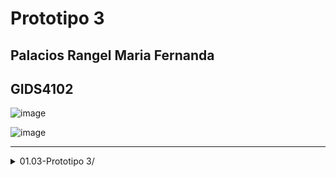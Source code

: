 # Prototipo 3
## Palacios Rangel Maria Fernanda
## GIDS4102

![image](https://github.com/user-attachments/assets/dd91c285-8286-435a-b4bc-f1f058a908f2)

![image](https://github.com/user-attachments/assets/870758dd-8f90-4973-83ea-da3d53ba0f90)

----

</details><details> <summary>01.03-Prototipo 3/</summary>

### [PDF Prototipo 3][Prototipo3-Palacios Rangel Maria Fernanda.pdf](https://github.com/user-attachments/files/17424304/Prototipo3-Palacios.Rangel.Maria.Fernanda.pdf)

----
